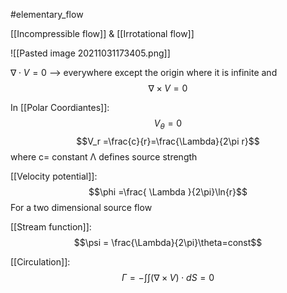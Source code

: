 #elementary_flow 

[[Incompressible flow]] & [[Irrotational flow]]

![[Pasted image 20211031173405.png]]

$\nabla \cdot V=0$   --> everywhere except the origin where it is infinite
and $$\nabla\times V=0$$

In [[Polar Coordiantes]]:
$$V_\theta =0$$
$$V_r =\frac{c}{r}=\frac{\Lambda}{2\pi r}$$
where c= constant 
Λ defines source strength

[[Velocity potential]]:
$$\phi =\frac{ \Lambda }{2\pi}\ln{r}$$
For a two dimensional source flow

[[Stream function]]:
$$\psi = \frac{\Lambda}{2\pi}\theta=const$$

[[Circulation]]:
$$\Gamma=-\int\int(\nabla\times V)\cdot dS=0$$
